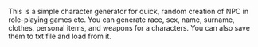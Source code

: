 This is a simple character generator for quick, random creation of NPC in
role-playing games etc. You can generate race, sex, name, surname, clothes,
personal items, and weapons for a characters. You can also save them to txt
file and load from it.